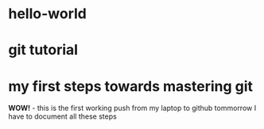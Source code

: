 # hello-world
# git tutorial
# my first steps towards mastering git
**WOW!** - this is the first working push from my laptop to github
tommorrow I have to  document all these steps

